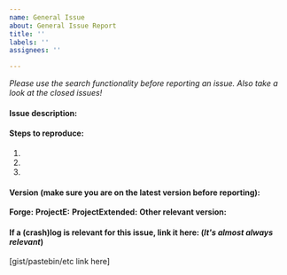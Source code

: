 ```yaml
---
name: General Issue
about: General Issue Report
title: ''
labels: ''
assignees: ''

---
```


*Please use the search functionality before reporting an issue. Also take a look at the closed issues!*

#### Issue description:


#### Steps to reproduce:
1.
2.
3.

#### Version (make sure you are on the latest version before reporting):
**Forge:** 
**ProjectE:** 
**ProjectExtended:** 
**Other relevant version:** 

#### If a (crash)log is relevant for this issue, link it here: (_It's almost always relevant_)

[gist/pastebin/etc link here]
